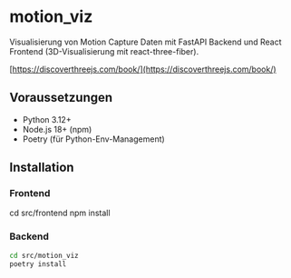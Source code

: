 # motion_viz

Visualisierung von Motion Capture Daten mit FastAPI Backend und React Frontend (3D-Visualisierung mit react-three-fiber).

[https://discoverthreejs.com/book/](https://discoverthreejs.com/book/)

## Voraussetzungen

- Python 3.12+
- Node.js 18+ (npm)
- Poetry (für Python-Env-Management)

## Installation

### Frontend
cd src/frontend
npm install

### Backend

```bash
cd src/motion_viz
poetry install
